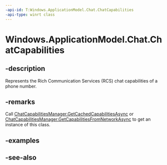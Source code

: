 ```yaml
---
-api-id: T:Windows.ApplicationModel.Chat.ChatCapabilities
-api-type: winrt class
---
```


<!-- Class syntax.
public class ChatCapabilities : Windows.ApplicationModel.Chat.IChatCapabilities
-->

# Windows.ApplicationModel.Chat.ChatCapabilities

## -description
Represents the Rich Communication Services (RCS) chat capabilities of a phone number.

## -remarks
Call [ChatCapabilitiesManager.GetCachedCapabilitiesAsync](chatcapabilitiesmanager_getcachedcapabilitiesasync.md) or [ChatCapabilitiesManager.GetCapabilitiesFromNetworkAsync](chatcapabilitiesmanager_getcapabilitiesfromnetworkasync.md) to get an instance of this class.

## -examples

## -see-also
